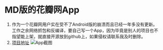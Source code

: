 # MD版的花瓣网App
1. 作为一个花瓣网用户实在受不了Android版的崩溃而且已经一年多没有更新。工作之余网络抓包和反编译，要自己写一个App，因为毕竟是别人的项目也不指望能上架，就直接开源放到github上，如果侵权请联系我及时删除。
2. [项目地址](https://github.com/LiCola/huabanDemo)
![App截图](https://github.com/LiCola/huabanDemo/blob/master/Main_UI.jpg)
